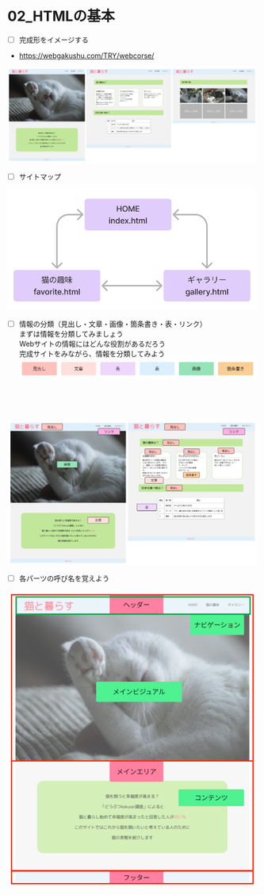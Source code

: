 
# **02_HTMLの基本**

- [ ] 完成形をイメージする

- https://webgakushu.com/TRY/webcorse/
  
![html](img/02_html1-4.png)

- [ ] サイトマップ

![html](img/02_html1-5.png)

- [ ] 情報の分類（見出し・文章・画像・箇条書き・表・リンク）  
まずは情報を分類してみましょう  
Webサイトの情報にはどんな役割があるだろう  
完成サイトをみながら、情報を分類してみよう  
![html](img/02_html1-7.png)

<br><br><br>

![html](img/02_html1-6.png)

- [ ] 各パーツの呼び名を覚えよう

![html](img/02_html1-8.png)

